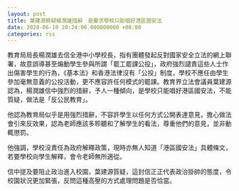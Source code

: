 ```yaml
---
layout: post
title: 葉建源質疑楊潤雄措辭　是要求學校只能唱好港區國安法
date: 2020-06-10 20:24:06.000000000 +08:00
categories: rss
---
```


教育局局長楊潤雄去信全港中小學校長，指有團體發起反對國家安全立法的網上聯署，故意誤導甚至煽動學生參與所謂「罷工罷課公投」，政府強烈譴責這些人士作出傷害學生的行為，《基本法》和香港法律沒有「公投」制度，學校不應任由學生參加毫無意義的公投活動，更不應容許任何模式的罷課。教育界立法會議員葉建源認為，楊潤雄信中強烈的措辭，予人一種傾向，是學校只能唱好港區國安法，不能質疑，做法是「反公民教育」。

他認為教育局似乎是用強烈措辭，不容許學生以任何方式公開表達意見，擔心做法會引來反效果，認為老師應該多聆聽和了解學生的看法，尊重他們的意見，並非動輒懲罰。

他強調，學校沒責任為政府解釋政策，現時亦無人知道「港區國安法」具體條文，若要學校向學生解釋，會令老師無所適從。

信中提及要阻止政治進入校園，葉建源質疑，這封信正正代表政治掛帥的態度，令校園狀況更加緊張，反問這種高壓的方式處理問題是否恰當。
